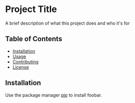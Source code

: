 # Project Title

A brief description of what this project does and who it's for

## Table of Contents

- [Installation](#installation)
- [Usage](#usage)
- [Contributing](#contributing)
- [License](#license)

## Installation

Use the package manager [pip](https://pip.pypa.io/en/stable/) to install foobar.
